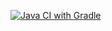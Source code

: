 [![Java CI with Gradle](https://github.com/HeadLavie/Selenium/actions/workflows/gradle.yml/badge.svg)](https://github.com/HeadLavie/Selenium/actions/workflows/gradle.yml)